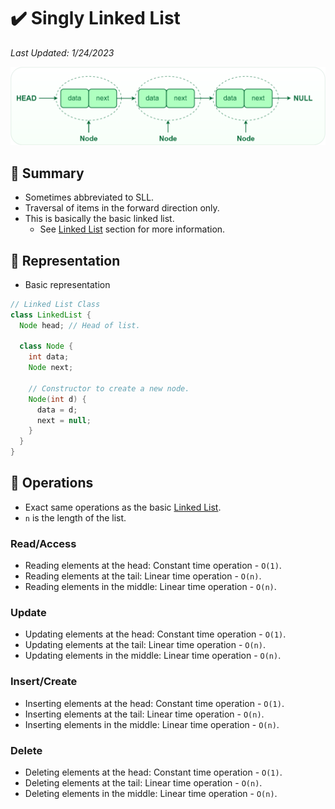 # :heavy_check_mark: Singly Linked List
*Last Updated: 1/24/2023*

![Image of a singly linked list](../../images/data-structures/linear/linked-list/singly-linked-list.png)

## :round_pushpin: Summary
- Sometimes abbreviated to SLL.
- Traversal of items in the forward direction only.
- This is basically the basic linked list.
  - See [Linked List](linked-list.md) section for more information.

## :round_pushpin: Representation
- Basic representation
```java
// Linked List Class
class LinkedList {
  Node head; // Head of list.

  class Node {
    int data;
    Node next;

    // Constructor to create a new node.
    Node(int d) {
      data = d;
      next = null;
    }
  }
}
```

## :round_pushpin: Operations
- Exact same operations as the basic [Linked List](linked-list.md).
- `n` is the length of the list.
### Read/Access
- Reading elements at the head: Constant time operation - `O(1)`.
- Reading elements at the tail: Linear time operation - `O(n)`.
- Reading elements in the middle: Linear time operation - `O(n)`.

### Update
- Updating elements at the head: Constant time operation - `O(1)`.
- Updating elements at the tail: Linear time operation - `O(n)`.
- Updating elements in the middle: Linear time operation - `O(n)`.

### Insert/Create
- Inserting elements at the head: Constant time operation - `O(1)`.
- Inserting elements at the tail: Linear time operation - `O(n)`.
- Inserting elements in the middle: Linear time operation - `O(n)`.

### Delete
- Deleting elements at the head: Constant time operation - `O(1)`.
- Deleting elements at the tail: Linear time operation - `O(n)`.
- Deleting elements in the middle: Linear time operation - `O(n)`.
